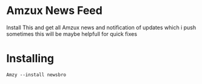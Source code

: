 # Amzux News Feed

Install This and get all Amzux news and notification of updates which i push
sometimes this will be maybe helpfull for quick fixes 


# Installing

`Amzy --install newsbro`

